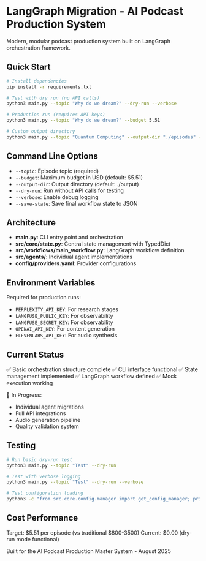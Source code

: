 # LangGraph Migration - AI Podcast Production System

Modern, modular podcast production system built on LangGraph orchestration framework.

## Quick Start

```bash
# Install dependencies
pip install -r requirements.txt

# Test with dry run (no API calls)
python3 main.py --topic "Why do we dream?" --dry-run --verbose

# Production run (requires API keys)
python3 main.py --topic "Why do we dream?" --budget 5.51

# Custom output directory
python3 main.py --topic "Quantum Computing" --output-dir "./episodes" --budget 10.00
```

## Command Line Options

- `--topic`: Episode topic (required)
- `--budget`: Maximum budget in USD (default: $5.51)
- `--output-dir`: Output directory (default: ./output)
- `--dry-run`: Run without API calls for testing
- `--verbose`: Enable debug logging
- `--save-state`: Save final workflow state to JSON

## Architecture

- **main.py**: CLI entry point and orchestration
- **src/core/state.py**: Central state management with TypedDict
- **src/workflows/main_workflow.py**: LangGraph workflow definition
- **src/agents/**: Individual agent implementations
- **config/providers.yaml**: Provider configurations

## Environment Variables

Required for production runs:
- `PERPLEXITY_API_KEY`: For research stages
- `LANGFUSE_PUBLIC_KEY`: For observability
- `LANGFUSE_SECRET_KEY`: For observability
- `OPENAI_API_KEY`: For content generation
- `ELEVENLABS_API_KEY`: For audio synthesis

## Current Status

✅ Basic orchestration structure complete
✅ CLI interface functional
✅ State management implemented
✅ LangGraph workflow defined
✅ Mock execution working

🚧 In Progress:
- Individual agent migrations
- Full API integrations
- Audio generation pipeline
- Quality validation system

## Testing

```bash
# Run basic dry-run test
python3 main.py --topic "Test" --dry-run

# Test with verbose logging
python3 main.py --topic "Test" --dry-run --verbose

# Test configuration loading
python3 -c "from src.core.config.manager import get_config_manager; print('Config OK')"
```

## Cost Performance

Target: $5.51 per episode (vs traditional $800-3500)
Current: $0.00 (dry-run mode functional)

Built for the AI Podcast Production Master System - August 2025
